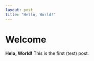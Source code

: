 ```yaml
---
layout: post
title: "Hello, World!"
---
```


# Welcome

**Helo, World!** This is the first (test) post.
